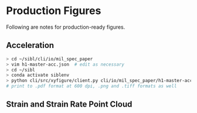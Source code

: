 # Production Figures

Following are notes for production-ready figures.

## Acceleration

```bash
> cd ~/sibl/cli/io/mil_spec_paper
> vim h1-master-acc.json  # edit as necessary
> cd ~/sibl
> conda activate siblenv
> python cli/src/xyfigure/client.py cli/io/mil_spec_paper/h1-master-acc.json
# print to .pdf format at 600 dpi, .png and .tiff formats as well
```

## Strain and Strain Rate Point Cloud
